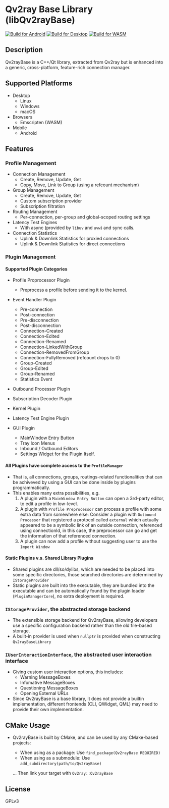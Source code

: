# Qv2ray Base Library (libQv2rayBase)

[![Build for Android](https://github.com/moodyhunter/Qv2rayBase/actions/workflows/build-android.yml/badge.svg)](https://github.com/moodyhunter/Qv2rayBase/actions/workflows/build-android.yml) [![Build for Desktop](https://github.com/moodyhunter/Qv2rayBase/actions/workflows/build-desktop.yml/badge.svg)](https://github.com/moodyhunter/Qv2rayBase/actions/workflows/build-desktop.yml) [![Build for WASM](https://github.com/moodyhunter/Qv2rayBase/actions/workflows/build-wasm.yml/badge.svg)](https://github.com/moodyhunter/Qv2rayBase/actions/workflows/build-wasm.yml)

## Description

Qv2rayBase is a C++/Qt library, extracted from Qv2ray but is enhanced into a generic, cross-platform, feature-rich connection manager.

## Supported Platforms

- Desktop
  - Linux
  - Windows
  - macOS
- Browsers
  - Emscripten (WASM)
- Mobile
  - Android

## Features

### Profile Management
- Connection Management
    - Create, Remove, Update, Get
    - Copy, Move, Link to Group (using a refcount mechanism)
- Group Management
    - Create, Remove, Update, Get
    - Custom subscription provider
    - Subscription filtration
- Routing Management
    - Per-connection, per-group and global-scoped routing settings
- Latency Test Engines
    - With async (provided by `libuv` and `uvw`) and sync calls.
- Connection Statistics
    - Uplink & Downlink Statistics for proxied connections
    - Uplink & Downlink Statistics for direct connections

### Plugin Management

#### Supported Plugin Categories

- Profile Proprocessor Plugin
    - Preprocess a profile before sending it to the kernel.
- Event Handler Plugin
    - Pre-connection
    - Post-connection
    - Pre-disconnection
    - Post-disconnection
    - Connection-Created
    - Connection-Edited
    - Connection-Renamed
    - Connection-LinkedWithGroup
    - Connection-RemovedFromGroup
    - Connection-FullyRemoved (refcount drops to 0)
    - Group-Created
    - Group-Edited
    - Group-Renamed
    - Statistics Event

- Outbound Processor Plugin
- Subscription Decoder Plugin
- Kernel Plugin
- Latency Test Engine Plugin
- GUI Plugin
    - MainWindow Entry Button
    - Tray Icon Menus
    - Inbound / Outbound Editors
    - Settings Widget for the Plugin Itself.

#### All Plugins have complete access to the `ProfileManager`

- That is, all connections, groups, routings-related functionalities that can be achiveved by using a GUI can be done inside by plugins programmatically.
- This enables many extra possibilities, e.g.
    1. A plugin with a `MainWindow Entry Button` can open a 3rd-party editor, to edit a profile in low-level.
    2. A plugin with `Profile Preprocessor` can process a profile with some extra data from somewhere else:
       Consider a plugin with `Outbound Processor` that registered a protocol called `external` which actually appeared to be a symbolic link of an outside connection, referenced using connectionId, in this case, the preprocessor can go and get the information of that referenced connection.
    3. A plugin can now add a profile without suggesting user to use the `Import Window`

#### Static Plugins v.s. Shared Library Plugins

- Shared plugins are dll/so/dylibs, which are needed to be placed into some specific directories, those searched directories are determined by `IStorageProvider`
- Static plugins are built into the executable, they are bundled into the executable and can be automatically found by the plugin loader (`PluginManagerCore`), no extra deployment is required.

### `IStorageProvider`, the abstracted storage backend

- The extensible storage backend for Qv2rayBase, allowing developers use a specific configuration backend rather than the old file-based storage.
- A built-in provider is used when `nullptr` is provided when constructing `Qv2rayBaseLibrary`

### `IUserInteractionInterface`, the abstracted user interaction interface

- Giving custom user interaction options, this includes:
    - Warning MessageBoxes
    - Infomative MessageBoxes
    - Questioning MessageBoxes
    - Opening External URLs
- Since Qv2rayBase is a base library, it does not provide a builtin implementation, different frontends (CLI, QWidget, QML) may need to provide their own implementation.

## CMake Usage
- Qv2rayBase is built by CMake, and can be used by any CMake-based projects:
    - When using as a package:
        Use `find_package(Qv2rayBase REQUIRED)`
    - When using as a submodule:
        Use `add_subdirectory(path/to/Qv2rayBase)`

    ... Then link your target with `Qv2ray::Qv2rayBase`

## License

GPLv3
